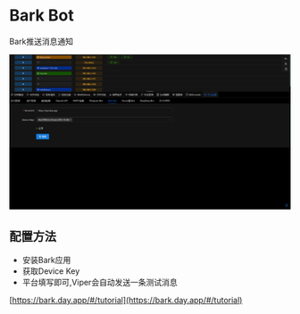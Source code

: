 # Bark Bot

Bark推送消息通知

![img.png](webp/bark_bot/img.png)

## 配置方法

- 安装Bark应用
- 获取Device Key
- 平台填写即可,Viper会自动发送一条测试消息

[https://bark.day.app/#/tutorial](https://bark.day.app/#/tutorial)